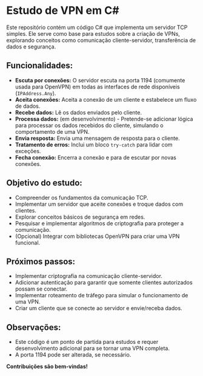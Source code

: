 # Estudo de VPN em C#

Este repositório contém um código C# que implementa um servidor TCP simples. Ele serve como base para estudos sobre a criação de VPNs, explorando conceitos como comunicação cliente-servidor, transferência de dados e segurança.

## Funcionalidades:

* **Escuta por conexões:** O servidor escuta na porta 1194 (comumente usada para OpenVPN) em todas as interfaces de rede disponíveis (`IPAddress.Any`).
* **Aceita conexões:**  Aceita a conexão de um cliente e estabelece um fluxo de dados.
* **Recebe dados:** Lê os dados enviados pelo cliente.
* **Processa dados:**  (em desenvolvimento) -  Pretende-se adicionar lógica para processar os dados recebidos do cliente, simulando o comportamento de uma VPN.
* **Envia resposta:** Envia uma mensagem de resposta para o cliente.
* **Tratamento de erros:** Inclui um bloco `try-catch` para lidar com exceções.
* **Fecha conexão:** Encerra a conexão e para de escutar por novas conexões.

## Objetivo do estudo:

* Compreender os fundamentos da comunicação TCP.
* Implementar um servidor que aceite conexões e troque dados com clientes.
* Explorar conceitos básicos de segurança em redes.
* Pesquisar e implementar algoritmos de criptografia para proteger a comunicação.
* (Opcional) Integrar com bibliotecas OpenVPN para criar uma VPN funcional.

## Próximos passos:

* Implementar criptografia na comunicação cliente-servidor.
* Adicionar autenticação para garantir que somente clientes autorizados possam se conectar.
* Implementar roteamento de tráfego para simular o funcionamento de uma VPN.
* Criar um cliente que se conecte ao servidor e envie/receba dados.


## Observações:

* Este código é um ponto de partida para estudos e  requer  desenvolvimento adicional para se tornar uma VPN completa.
* A porta 1194 pode ser alterada, se necessário.

**Contribuições são bem-vindas!**
